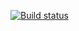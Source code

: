 [![Build status](https://ci.appveyor.com/api/projects/status/4namejjajodj539n?svg=true)](https://ci.appveyor.com/project/GalyaChernenko/testmode)
